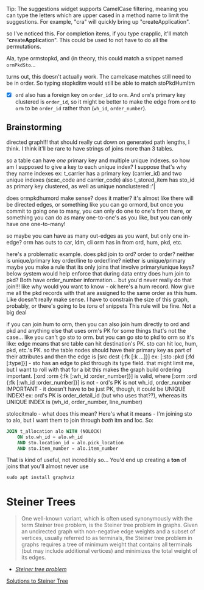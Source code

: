 Tip: The suggestions widget supports CamelCase filtering, meaning you can type the letters which are upper cased in a method name to limit the suggestions. For example, "cra" will quickly bring up "createApplication".

so I've noticed this. For completion items, if you type crapplic, it'll match "**cr**eate**Applic**ation". This could be used to not have to do all the permutations.

Ala, type ormstopkd, and (in theory, this could match a snippet named `ormPkdSto`...

turns out, this doesn't actually work. The camelcase matches still need to be in order.
So typing stopkditm would still be able to match stoPkdHumItm

- [X] `ord` also has a foreign key on `order_id` to `orm`. And `orm`'s primary key clustered is `order_id`, so it might be better to make the edge from `ord` to `orm` to be `order_id` rather than (`wh_id`, `order_number`).

## Brainstorming

directed graph!!!
that should really cut down on generated path lengths, I think.
I think it'll be rare to have strings of joins more than 3 tables.

so a table can have *one* primary key and multiple unique indexes.
so how am I supposed to give a key to each unique index? I suppose that's why they name indexes
ex: t_carrier has a primary key (carrier_id) and two unique indexes (scac_code and carrier_code)
also t_stored_item has sto_id as primary key clustered, as well as unique nonclustered :'|

does ormpkdhumord make sense? does it matter?
it's almost like there will be directed edges, or something
like you can go ormord, but once you commit to going one to many, you can only do one to one's from there, or something
you can do as many one-to-one's as you like, but you can only have one one-to-many!

so maybe you can have as many out-edges as you want, but only one in-edge?
orm has outs to car, ldm, cli
orm has in from ord, hum, pkd, etc.

here's a problematic example. does pkd join to ord?
order to order? neither is unique/primary key
order/line to order/line? niether is unique/primary
maybe you make a rule that its only joins that involve primary/unique keys? below system would help enforce that during data entry
does hum join to pkd? Both have order_number information...
but you'd never really do that join!!!
like why would you want to know - ok here's a hum record. Now give me all the pkd records with that are
assigned to the same order as this hum. Like doesn't really make sense.
I have to constrain the size of this graph, probably, or there's going to be *tons* of snippets
This rule will be fine. Not a big deal

if you can join hum to orm, then you can also join hum directly to ord and pkd and anything else that uses orm's PK
for some things that's not the case... like you can't go sto to orm. but you can go sto to pkd to orm
so it's like: edge means that src table can hit destination's PK.
sto can hit loc, hum, pkd, etc.'s PK.
so the table nodes should have their primary key as part of their attributes
and then the edge is [src dest {:fk [:k ...]}]
ex: [:sto :pkd {:fd [:type]}] - sto has an edge to pkd through its type field. 
that might limit me, but I want to roll with that for a bit
this makes the graph build ordering important.
[:ord :orm {:fk [:wh_id :order_number]}] is valid, where
[:orm :ord {:fk [:wh_id :order_number]}] is not - ord's PK is not wh_id, order_number
IMPORTANT - it doesn't have to be just PK, though, it could be UNIQUE INDEX!
ex: ord's PK is order_detail_id (but who uses that??), whereas its UNIQUE INDEX is (wh_id, order_number, line_number)

stolocitmalo - what does this mean?
Here's what it means - I'm joining sto to alo, but I want them to join through *both* itm and loc.
So:
```sql
JOIN t_allocation alo WITH (NOLOCK)
    ON sto.wh_id = alo.wh_id
    AND sto.location_id = alo.pick_location
    AND sto.item_number = alo.item_number
```
That is kind of useful, not incredibly so... You'd end up creating a **ton** of joins that you'll almost never use

`sudo apt install graphviz`

# Steiner Trees

> One well-known variant, which is often used synonymously with the term Steiner tree problem, is the Steiner tree problem in graphs. Given an undirected graph with non-negative edge weights and a subset of vertices, usually referred to as terminals, the Steiner tree problem in graphs requires a tree of minimum weight that contains all terminals (but may include additional vertices) and minimizes the total weight of its edges.
- <a href="https://en.wikipedia.org/wiki/Steiner_tree_problem"><cite>Steiner tree problem</cite></a>

[Solutions to Steiner Tree](https://www.cs.ucr.edu/~michalis/COURSES/240-08/steiner.html)
